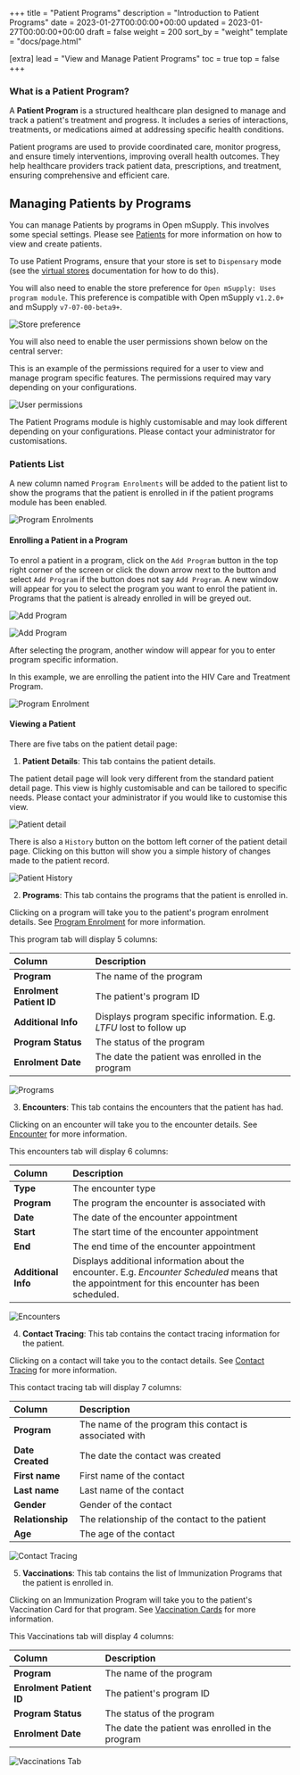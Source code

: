 +++
title = "Patient Programs"
description = "Introduction to Patient Programs"
date = 2023-01-27T00:00:00+00:00
updated = 2023-01-27T00:00:00+00:00
draft = false
weight = 200
sort_by = "weight"
template = "docs/page.html"

[extra]
lead = "View and Manage Patient Programs"
toc = true
top = false
+++

### What is a Patient Program?

A **Patient Program** is a structured healthcare plan designed to manage and track a patient's treatment and progress. It includes a series of interactions, treatments, or medications aimed at addressing specific health conditions. 

Patient programs are used to provide coordinated care, monitor progress, and ensure timely interventions, improving overall health outcomes. They help healthcare providers track patient data, prescriptions, and treatment, ensuring comprehensive and efficient care.

## Managing Patients by Programs

You can manage Patients by programs in Open mSupply. This involves some special settings. Please see [Patients](/docs/21_dispensary/21-1-patients/) for more information on how to view and create patients.

To use Patient Programs, ensure that your store is set to `Dispensary` mode (see the [virtual stores](https://docs.msupply.org.nz/other_stuff:virtual_stores#store_type) documentation for how to do this).

You will also need to enable the store preference for `Open mSupply: Uses program module`.
This preference is compatible with Open mSupply `v1.2.0+` and mSupply `v7-07-00-beta9+`.

![Store preference](/docs/programs/images/program_pref.png)

You will also need to enable the user permissions shown below on the central server:

<div class="note">This is an example of the permissions required for a user to view and manage program specific features. The permissions required may vary depending on your configurations.</div>

![User permissions](/docs/programs/images/program_user_permissions.png)

<div class="note">The Patient Programs module is highly customisable and may look different depending on your configurations. Please contact your administrator for customisations.</div>

### Patients List

A new column named `Program Enrolments` will be added to the patient list to show the programs that the patient is enrolled in if the patient programs module has been enabled.

![Program Enrolments](/docs/programs/images/patient_enrolment_column.png)

#### Enrolling a Patient in a Program

To enrol a patient in a program, click on the `Add Program` button in the top right corner of the screen or click the down arrow next to the button and select `Add Program` if the button does not say `Add Program`. A new window will appear for you to select the program you want to enrol the patient in. Programs that the patient is already enrolled in will be greyed out.

![Add Program](/docs/programs/images/add_program_button.png)

![Add Program](/docs/programs/images/select_program_enrolment.png)

After selecting the program, another window will appear for you to enter program specific information.

<div class="imagetitle">
In this example, we are enrolling the patient into the HIV Care and Treatment Program.
</div>

![Program Enrolment](/docs/programs/images/hiv_enrolment_form.gif)


#### Viewing a Patient

There are five tabs on the patient detail page:

1. **Patient Details**: This tab contains the patient details.

The patient detail page will look very different from the standard patient detail page. This view is highly customisable and can be tailored to specific needs. Please contact your administrator if you would like to customise this view.

![Patient detail](/docs/programs/images/patient_detail_view.gif)

There is also a `History` button on the bottom left corner of the patient detail page. Clicking on this button will show you a simple history of changes made to the patient record.

![Patient History](/docs/programs/images/patient_history.png)

2. **Programs**: This tab contains the programs that the patient is enrolled in.

Clicking on a program will take you to the patient's program enrolment details. See [Program Enrolment](/docs/22_programs/22-1-whatisprograms/#enrolling-a-patient-in-a-program) for more information.

This program tab will display 5 columns:

| Column                   | Description                                                          |
| :----------------------- | :------------------------------------------------------------------- |
| **Program**              | The name of the program                                              |
| **Enrolment Patient ID** | The patient's program ID                                             |
| **Additional Info**      | Displays program specific information. E.g. _LTFU_ lost to follow up |
| **Program Status**       | The status of the program                                            |
| **Enrolment Date**       | The date the patient was enrolled in the program                     |

![Programs](/docs/programs/images/patient_program_tab.png)

3. **Encounters**: This tab contains the encounters that the patient has had.

Clicking on an encounter will take you to the encounter details. See [Encounter](/docs/22_programs/22-2-encounters/) for more information.

This encounters tab will display 6 columns:

| Column              | Description                                                                                                                                       |
| :------------------ | :------------------------------------------------------------------------------------------------------------------------------------------------ |
| **Type**            | The encounter type                                                                                                                                |
| **Program**         | The program the encounter is associated with                                                                                                      |
| **Date**            | The date of the encounter appointment                                                                                                             |
| **Start**           | The start time of the encounter appointment                                                                                                       |
| **End**             | The end time of the encounter appointment                                                                                                         |
| **Additional Info** | Displays additional information about the encounter. E.g. _Encounter Scheduled_ means that the appointment for this encounter has been scheduled. |

![Encounters](/docs/programs/images/patient_encounter_tab.png)

4. **Contact Tracing**: This tab contains the contact tracing information for the patient.

Clicking on a contact will take you to the contact details. See [Contact Tracing](/docs/22_programs/22-3-contacttracing/) for more information.

This contact tracing tab will display 7 columns:

| Column           | Description                                             |
| :--------------- | :------------------------------------------------------ |
| **Program**      | The name of the program this contact is associated with |
| **Date Created** | The date the contact was created                        |
| **First name**   | First name of the contact                               |
| **Last name**    | Last name of the contact                                |
| **Gender**       | Gender of the contact                                   |
| **Relationship** | The relationship of the contact to the patient          |
| **Age**          | The age of the contact                                  |

![Contact Tracing](/docs/programs/images/patient_contact_tracing_tab.png)

5. **Vaccinations**: This tab contains the list of Immunization Programs that the patient is enrolled in.

Clicking on an Immunization Program will take you to the patient's Vaccination Card for that program. See [Vaccination Cards](/docs/23_programmodules/23-2-vaccinations/) for more information.

This Vaccinations tab will display 4 columns:

| Column                   | Description                                      |
| :----------------------- | :----------------------------------------------- |
| **Program**              | The name of the program                          |
| **Enrolment Patient ID** | The patient's program ID                         |
| **Program Status**       | The status of the program                        |
| **Enrolment Date**       | The date the patient was enrolled in the program |

![Vaccinations Tab](/docs/programs/images/patient_vaccinations_tab.png)

